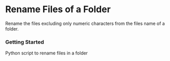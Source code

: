 # Rename Files of a Folder
Rename the files excluding only numeric characters from the files name of a folder.

### Getting Started

Python script to rename files in a folder
